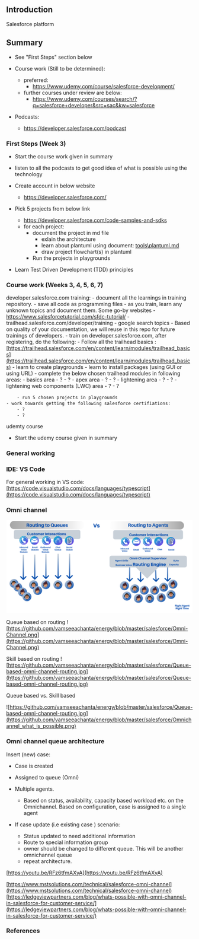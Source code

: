 ## Introduction

Salesforce platform

## Summary

- See "First Steps" section below

- Course work (Still to be determined):
    - preferred:
        - https://www.udemy.com/course/salesforce-development/
    - further courses under review are below:
        - https://www.udemy.com/courses/search/?q=salesforce+developer&src=sac&kw=salesforce

- Podcasts:
    - https://developer.salesforce.com/podcast


### First Steps (Week 3)

- Start the course work given in summary
- listen to all the podcasts to get good idea of what is possible using the technology

- Create account in below website
    - https://developer.salesforce.com/

- Pick 5 projects from below link
    - https://developer.salesforce.com/code-samples-and-sdks
    - for each project:
        - document the project in md file
            - exlain the architecture
            - learn about plantuml using document: [tools\plantuml.md](tools\plantuml.md)
            - draw project flowchart(s) in plantuml
        - Run the projects in playgrounds

- Learn Test Driven Development (TDD) principles

### Course work (Weeks 3, 4, 5, 6, 7)

developer.salesforce.com training:
    - document all the learnings in training repository. 
    - save all code as programming files
    - as you train, learn any unknown topics and document them. Some go-by websites
        - https://www.salesforcetutorial.com/sfdc-tutorial/
        - trailhead.salesforce.com/developer/training
        - google search topics
    - Based on quality of your documentation, we will reuse in this repo for future trainings of developers.
    - train on developer.salesforce.com, after registering, do the following:
        - Follow all the trailhead basics : [https://trailhead.salesforce.com/en/content/learn/modules/trailhead_basics](https://trailhead.salesforce.com/en/content/learn/modules/trailhead_basics)
            - learn to create playgrounds
            - learn to install packages (using GUI or using URL)
        - complete the below chosen trailhead modules in following areas:
            - basics area
                - ?
                - ?
            - apex area
                - ?
                - ?
            - lightening area
                - ?
                - ?
            - lightening web components (LWC) area
                - ?
                - ?

        - run 5 chosen projects in playgrounds
    - work towards getting the following salesforce certifiations:
        - ?
        - ?

udemty course
- Start the udemy course  given in summary

### General working

### IDE: VS Code 

For general working in VS code:
[https://code.visualstudio.com/docs/languages/typescript](https://code.visualstudio.com/docs/languages/typescript)


### Omni channel 

![Omni-Channel](https://github.com/vamseeachanta/energy/blob/master/salesforce/Omni-Channel.png)

Queue based on routing
![https://github.com/vamseeachanta/energy/blob/master/salesforce/Omni-Channel.png](https://github.com/vamseeachanta/energy/blob/master/salesforce/Omni-Channel.png)

Skill based on routing
![https://github.com/vamseeachanta/energy/blob/master/salesforce/Queue-based-omni-channel-routing.jpg](https://github.com/vamseeachanta/energy/blob/master/salesforce/Queue-based-omni-channel-routing.jpg)

Queue based vs. Skill based

![https://github.com/vamseeachanta/energy/blob/master/salesforce/Queue-based-omni-channel-routing.jpg](https://github.com/vamseeachanta/energy/blob/master/salesforce/Omnichannel_what_is_possible.png)

### Omni channel queue architecture

Insert (new) case:
- Case is created
- Assigned to queue (Omni)

- Multiple agents. 
    - Based on status, availability, capacity based workload etc. on the Omnichannel. Based on configuration, case is assigned to a single agent

- If case update (i.e existing case ) scenario:
    - Status updated to need additional information
    - Route to special information group
    - owner should be changed to different queue. This will be another omnichannel queue
    - repeat architecture.


[https://youtu.be/RFz6tfmAXyA](https://youtu.be/RFz6tfmAXyA)

[https://www.mstsolutions.com/technical/salesforce-omni-channel](https://www.mstsolutions.com/technical/salesforce-omni-channel)
[https://ledgeviewpartners.com/blog/whats-possible-with-omni-channel-in-salesforce-for-customer-service/](https://ledgeviewpartners.com/blog/whats-possible-with-omni-channel-in-salesforce-for-customer-service/)


### References

